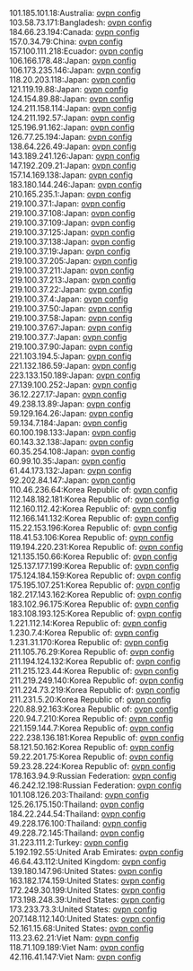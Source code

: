 101.185.101.18:Australia: [ovpn config](vpn/101_185_101_18.ovpn)  
103.58.73.171:Bangladesh: [ovpn config](vpn/103_58_73_171.ovpn)  
184.66.23.194:Canada: [ovpn config](vpn/184_66_23_194.ovpn)  
157.0.34.79:China: [ovpn config](vpn/157_0_34_79.ovpn)  
157.100.111.218:Ecuador: [ovpn config](vpn/157_100_111_218.ovpn)  
106.166.178.48:Japan: [ovpn config](vpn/106_166_178_48.ovpn)  
106.173.235.146:Japan: [ovpn config](vpn/106_173_235_146.ovpn)  
118.20.203.118:Japan: [ovpn config](vpn/118_20_203_118.ovpn)  
121.119.19.88:Japan: [ovpn config](vpn/121_119_19_88.ovpn)  
124.154.89.88:Japan: [ovpn config](vpn/124_154_89_88.ovpn)  
124.211.158.114:Japan: [ovpn config](vpn/124_211_158_114.ovpn)  
124.211.192.57:Japan: [ovpn config](vpn/124_211_192_57.ovpn)  
125.196.91.162:Japan: [ovpn config](vpn/125_196_91_162.ovpn)  
126.77.25.194:Japan: [ovpn config](vpn/126_77_25_194.ovpn)  
138.64.226.49:Japan: [ovpn config](vpn/138_64_226_49.ovpn)  
143.189.241.126:Japan: [ovpn config](vpn/143_189_241_126.ovpn)  
147.192.209.21:Japan: [ovpn config](vpn/147_192_209_21.ovpn)  
157.14.169.138:Japan: [ovpn config](vpn/157_14_169_138.ovpn)  
183.180.144.246:Japan: [ovpn config](vpn/183_180_144_246.ovpn)  
210.165.235.1:Japan: [ovpn config](vpn/210_165_235_1.ovpn)  
219.100.37.1:Japan: [ovpn config](vpn/219_100_37_1.ovpn)  
219.100.37.108:Japan: [ovpn config](vpn/219_100_37_108.ovpn)  
219.100.37.109:Japan: [ovpn config](vpn/219_100_37_109.ovpn)  
219.100.37.125:Japan: [ovpn config](vpn/219_100_37_125.ovpn)  
219.100.37.138:Japan: [ovpn config](vpn/219_100_37_138.ovpn)  
219.100.37.19:Japan: [ovpn config](vpn/219_100_37_19.ovpn)  
219.100.37.205:Japan: [ovpn config](vpn/219_100_37_205.ovpn)  
219.100.37.211:Japan: [ovpn config](vpn/219_100_37_211.ovpn)  
219.100.37.213:Japan: [ovpn config](vpn/219_100_37_213.ovpn)  
219.100.37.22:Japan: [ovpn config](vpn/219_100_37_22.ovpn)  
219.100.37.4:Japan: [ovpn config](vpn/219_100_37_4.ovpn)  
219.100.37.50:Japan: [ovpn config](vpn/219_100_37_50.ovpn)  
219.100.37.58:Japan: [ovpn config](vpn/219_100_37_58.ovpn)  
219.100.37.67:Japan: [ovpn config](vpn/219_100_37_67.ovpn)  
219.100.37.7:Japan: [ovpn config](vpn/219_100_37_7.ovpn)  
219.100.37.90:Japan: [ovpn config](vpn/219_100_37_90.ovpn)  
221.103.194.5:Japan: [ovpn config](vpn/221_103_194_5.ovpn)  
221.132.186.59:Japan: [ovpn config](vpn/221_132_186_59.ovpn)  
223.133.150.189:Japan: [ovpn config](vpn/223_133_150_189.ovpn)  
27.139.100.252:Japan: [ovpn config](vpn/27_139_100_252.ovpn)  
36.12.227.17:Japan: [ovpn config](vpn/36_12_227_17.ovpn)  
49.238.13.89:Japan: [ovpn config](vpn/49_238_13_89.ovpn)  
59.129.164.26:Japan: [ovpn config](vpn/59_129_164_26.ovpn)  
59.134.7.184:Japan: [ovpn config](vpn/59_134_7_184.ovpn)  
60.100.198.133:Japan: [ovpn config](vpn/60_100_198_133.ovpn)  
60.143.32.138:Japan: [ovpn config](vpn/60_143_32_138.ovpn)  
60.35.254.108:Japan: [ovpn config](vpn/60_35_254_108.ovpn)  
60.99.10.35:Japan: [ovpn config](vpn/60_99_10_35.ovpn)  
61.44.173.132:Japan: [ovpn config](vpn/61_44_173_132.ovpn)  
92.202.84.147:Japan: [ovpn config](vpn/92_202_84_147.ovpn)  
110.46.236.64:Korea Republic of: [ovpn config](vpn/110_46_236_64.ovpn)  
112.148.182.181:Korea Republic of: [ovpn config](vpn/112_148_182_181.ovpn)  
112.160.112.42:Korea Republic of: [ovpn config](vpn/112_160_112_42.ovpn)  
112.166.141.132:Korea Republic of: [ovpn config](vpn/112_166_141_132.ovpn)  
115.22.153.196:Korea Republic of: [ovpn config](vpn/115_22_153_196.ovpn)  
118.41.53.106:Korea Republic of: [ovpn config](vpn/118_41_53_106.ovpn)  
119.194.220.231:Korea Republic of: [ovpn config](vpn/119_194_220_231.ovpn)  
121.135.150.66:Korea Republic of: [ovpn config](vpn/121_135_150_66.ovpn)  
125.137.177.199:Korea Republic of: [ovpn config](vpn/125_137_177_199.ovpn)  
175.124.184.159:Korea Republic of: [ovpn config](vpn/175_124_184_159.ovpn)  
175.195.107.251:Korea Republic of: [ovpn config](vpn/175_195_107_251.ovpn)  
182.217.143.162:Korea Republic of: [ovpn config](vpn/182_217_143_162.ovpn)  
183.102.96.175:Korea Republic of: [ovpn config](vpn/183_102_96_175.ovpn)  
183.108.193.125:Korea Republic of: [ovpn config](vpn/183_108_193_125.ovpn)  
1.221.112.14:Korea Republic of: [ovpn config](vpn/1_221_112_14.ovpn)  
1.230.7.4:Korea Republic of: [ovpn config](vpn/1_230_7_4.ovpn)  
1.231.31.170:Korea Republic of: [ovpn config](vpn/1_231_31_170.ovpn)  
211.105.76.29:Korea Republic of: [ovpn config](vpn/211_105_76_29.ovpn)  
211.194.124.132:Korea Republic of: [ovpn config](vpn/211_194_124_132.ovpn)  
211.215.123.44:Korea Republic of: [ovpn config](vpn/211_215_123_44.ovpn)  
211.219.249.140:Korea Republic of: [ovpn config](vpn/211_219_249_140.ovpn)  
211.224.73.219:Korea Republic of: [ovpn config](vpn/211_224_73_219.ovpn)  
211.231.5.20:Korea Republic of: [ovpn config](vpn/211_231_5_20.ovpn)  
220.88.92.163:Korea Republic of: [ovpn config](vpn/220_88_92_163.ovpn)  
220.94.7.210:Korea Republic of: [ovpn config](vpn/220_94_7_210.ovpn)  
221.159.144.7:Korea Republic of: [ovpn config](vpn/221_159_144_7.ovpn)  
222.238.136.181:Korea Republic of: [ovpn config](vpn/222_238_136_181.ovpn)  
58.121.50.162:Korea Republic of: [ovpn config](vpn/58_121_50_162.ovpn)  
59.22.201.75:Korea Republic of: [ovpn config](vpn/59_22_201_75.ovpn)  
59.23.28.224:Korea Republic of: [ovpn config](vpn/59_23_28_224.ovpn)  
178.163.94.9:Russian Federation: [ovpn config](vpn/178_163_94_9.ovpn)  
46.242.12.198:Russian Federation: [ovpn config](vpn/46_242_12_198.ovpn)  
101.108.126.203:Thailand: [ovpn config](vpn/101_108_126_203.ovpn)  
125.26.175.150:Thailand: [ovpn config](vpn/125_26_175_150.ovpn)  
184.22.244.54:Thailand: [ovpn config](vpn/184_22_244_54.ovpn)  
49.228.176.100:Thailand: [ovpn config](vpn/49_228_176_100.ovpn)  
49.228.72.145:Thailand: [ovpn config](vpn/49_228_72_145.ovpn)  
31.223.111.2:Turkey: [ovpn config](vpn/31_223_111_2.ovpn)  
5.192.192.55:United Arab Emirates: [ovpn config](vpn/5_192_192_55.ovpn)  
46.64.43.112:United Kingdom: [ovpn config](vpn/46_64_43_112.ovpn)  
139.180.147.96:United States: [ovpn config](vpn/139_180_147_96.ovpn)  
163.182.174.159:United States: [ovpn config](vpn/163_182_174_159.ovpn)  
172.249.30.199:United States: [ovpn config](vpn/172_249_30_199.ovpn)  
173.198.248.39:United States: [ovpn config](vpn/173_198_248_39.ovpn)  
173.233.73.3:United States: [ovpn config](vpn/173_233_73_3.ovpn)  
207.148.112.140:United States: [ovpn config](vpn/207_148_112_140.ovpn)  
52.161.15.68:United States: [ovpn config](vpn/52_161_15_68.ovpn)  
113.23.62.21:Viet Nam: [ovpn config](vpn/113_23_62_21.ovpn)  
118.71.109.189:Viet Nam: [ovpn config](vpn/118_71_109_189.ovpn)  
42.116.41.147:Viet Nam: [ovpn config](vpn/42_116_41_147.ovpn)  
